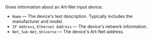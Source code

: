 Gives information about an Art-Net input device.

   - `Name` — The device's text description.  Typically includes the manufacturer and model.
   - `IP Address`, `Ethernet Address` — The device's network information.
   - `Net`, `Sub-Net`, `Universe` — The device's Art-Net address.
